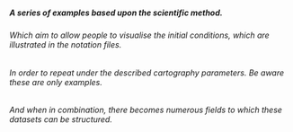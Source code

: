 #####  A series of examples based upon the scientific method. 
###### Which aim to allow people to visualise the initial conditions, which are illustrated in the notation files. 
###### In order to repeat under the described cartography parameters. Be aware these are only examples. 
###### And when in combination, there becomes numerous fields to which these datasets can be structured.
